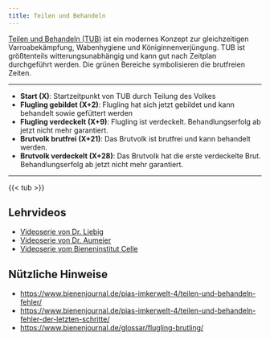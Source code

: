 ```yaml
---
title: Teilen und Behandeln 
---
```


[Teilen und Behandeln (TUB)](https://www.laves.niedersachsen.de/startseite/tiere/bienenkunde/informationsmaterial/teilen-und-behandeln-223924.html) ist ein modernes Konzept zur gleichzeitigen Varroabekämpfung, Wabenhygiene und Königinnenverjüngung.
TUB ist größtenteils witterungsunabhängig und kann gut nach Zeitplan durchgeführt werden.
Die grünen Bereiche symbolisieren die brutfreien Zeiten.

---
* **Start (X)**: Startzeitpunkt von TUB durch Teilung des Volkes
* **Flugling gebildet (X+2)**: Flugling hat sich jetzt gebildet und kann behandelt sowie gefüttert werden
* **Flugling verdeckelt (X+9)**: Flugling ist verdeckelt. Behandlungserfolg ab jetzt nicht mehr garantiert.
* **Brutvolk brutfrei (X+21)**: Das Brutvolk ist brutfrei und kann behandelt werden.
* **Brutvolk verdeckelt (X+28)**: Das Brutvolk hat die erste verdeckelte Brut. Behandlungserfolg ab jetzt nicht mehr garantiert.
---

{{< tub >}}

## Lehrvideos

* [Videoserie von Dr. Liebig](https://www.youtube.com/watch?v=LnlxzgPWRoo&list=PLi1yvVwwMH4NPHr4Afg6QcU5FVlozfSqb)
* [Videoserie von Dr. Aumeier](https://www.youtube.com/watch?v=JDWpynwG8Do&list=PL1erWujjbQVKaJ-D3z1pPOU7V0D2UdsMG)
* [Videoserie vom Bieneninstitut Celle](https://www.youtube.com/watch?v=7zpV4eZLzm0)

## Nützliche Hinweise

* https://www.bienenjournal.de/pias-imkerwelt-4/teilen-und-behandeln-fehler/
* https://www.bienenjournal.de/pias-imkerwelt-4/teilen-und-behandeln-fehler-der-letzten-schritte/
* https://www.bienenjournal.de/glossar/flugling-brutling/